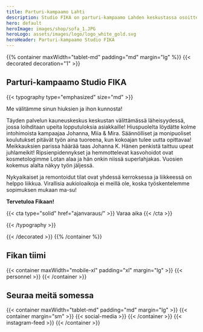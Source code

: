 ```yaml
---
title: Parturi-kampaamo Lahti
description: Studio FIKA on parturi-kampaamo Lahden keskustassa osoitteessa Vesijärvenkatu 34, 15140 Lahti. Varaa parturi tai kampaaja, nettiajanvaraus 24/7.
hero: default
heroImage: images/shop/sofa_1.JPG
heroLogo: assets/images/logo/logo_white_gold.svg
heroHeader: Parturi-kampaamo Studio FIKA
---
```


<section>

{{% container maxWidth="tablet-md" padding="md" margin="lg" %}}
{{< decorated decoration="1" >}}

# Parturi-kampaamo Studio FIKA

{{< typography type="emphasized" size="md" >}}

Me välitämme sinun hiuksien ja ihon kunnosta!

Täyden palvelun kauneuskeskus keskustan välittämässä läheisyydessä, jossa loihditaan upeita lopputuloksia asiakkaille! Hiuspuolelta löydätte kolme intohimoista kampaajaa Johanna, Miia & Mira. Säännölliset ja monipuoliset koulutukset pitävät työn aina tuoreena, kun kokoajan tulee uutta opittavaa!  Meikkauksien parissa häärää taas Johanna K. Hänen penkistä taittuu upeat juhlameikit! Ripsienpidennykset ja hemmottelevat kasvohoidot ovat kosmetologimme Lotan alaa ja hän onkin niissä superlahjakas. Vuosien kokemus alalta näkyy työn jäljessä.

Nykyaikaiset ja remontoidut tilat ovat yhdessä kerroksessa ja liikkeessä on helppo liikkua. Virallisia aukioloaikoja ei meillä ole, koska työskentelemme sopimuksen mukaan ma-su!

**Tervetuloa Fikaan!**

{{< cta type="solid" href="ajanvaraus/" >}}
Varaa aika
{{< /cta >}}

{{< /typography >}}

{{< /decorated >}}
{{% /container %}}

</section>

<section>

## Fikan tiimi

{{< container maxWidth="mobile-xl" padding="xl" margin="lg" >}}
{{< personnel >}}
{{< /container >}}

</section>

<section>

## Seuraa meitä somessa

{{< container maxWidth="tablet-md" padding="md" margin="lg" >}}
{{< container margin="sm" >}}
{{< social-media >}}
{{< /container >}}
{{< instagram-feed >}}
{{< /container >}}

</section>
